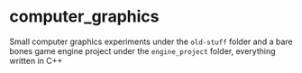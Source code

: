 # computer_graphics
Small computer graphics experiments under the `old-stuff` folder and a bare bones game engine project under the `engine_project` folder, everything written in C++
